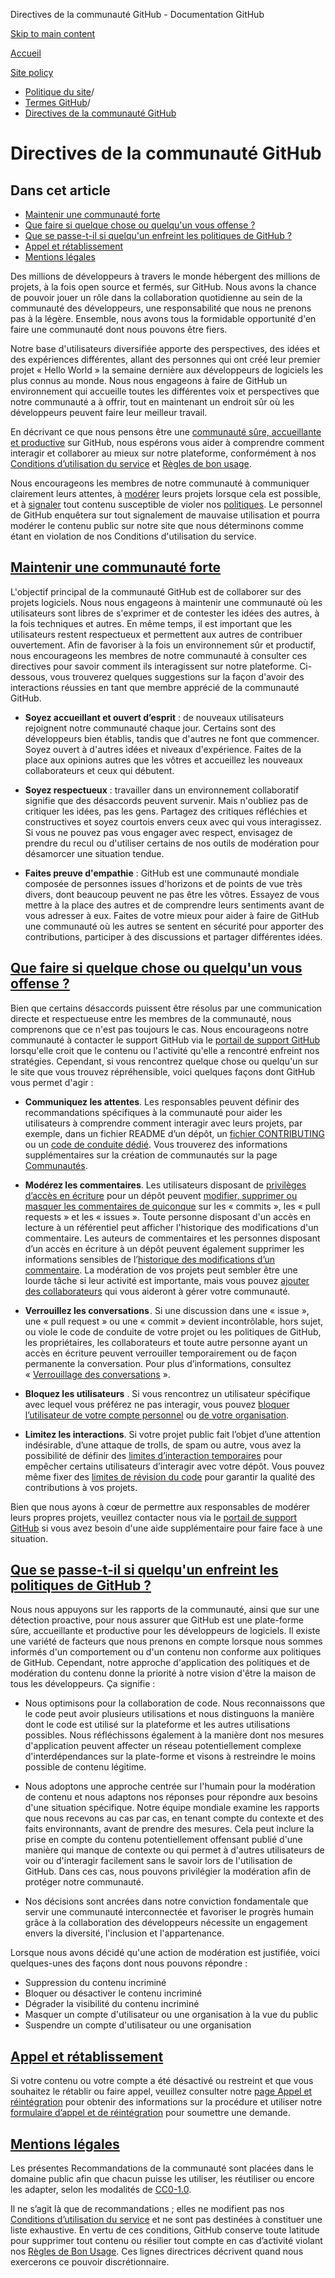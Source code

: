 Directives de la communauté GitHub - Documentation GitHub

[Skip to main content](#main-content)

[Accueil](/fr)

[Site policy](/fr/site-policy)

* [Politique du site](/fr/site-policy)/
* [Termes GitHub](/fr/site-policy/github-terms)/
* [Directives de la communauté GitHub](/fr/site-policy/github-terms/github-community-guidelines)

Directives de la communauté GitHub
==========

Dans cet article
----------

* [Maintenir une communauté forte](#maintaining-a-strong-community)
* [Que faire si quelque chose ou quelqu'un vous offense ?](#que-faire-si-quelque-chose-ou-quelquun-vous-offense)
* [Que se passe-t-il si quelqu'un enfreint les politiques de GitHub ?](#que-se-passe-t-il-si-quelquun-enfreint-les-politiques-de-github)
* [Appel et rétablissement](#appeal-and-reinstatement)
* [Mentions légales](#legal-notices)

Des millions de développeurs à travers le monde hébergent des millions de projets, à la fois open source et fermés, sur GitHub. Nous avons la chance de pouvoir jouer un rôle dans la collaboration quotidienne au sein de la communauté des développeurs, une responsabilité que nous ne prenons pas à la légère. Ensemble, nous avons tous la formidable opportunité d'en faire une communauté dont nous pouvons être fiers.

Notre base d'utilisateurs diversifiée apporte des perspectives, des idées et des expériences différentes, allant des personnes qui ont créé leur premier projet « Hello World » la semaine dernière aux développeurs de logiciels les plus connus au monde. Nous nous engageons à faire de GitHub un environnement qui accueille toutes les différentes voix et perspectives que notre communauté a à offrir, tout en maintenant un endroit sûr où les développeurs peuvent faire leur meilleur travail.

En décrivant ce que nous pensons être une [communauté sûre, accueillante et productive](https://opensource.guide/building-community/) sur GitHub, nous espérons vous aider à comprendre comment interagir et collaborer au mieux sur notre plateforme, conformément à nos [Conditions d’utilisation du service](/fr/site-policy/github-terms/github-terms-of-service) et [Règles de bon usage](/fr/site-policy/acceptable-use-policies/github-acceptable-use-policies).

Nous encourageons les membres de notre communauté à communiquer clairement leurs attentes, à [modérer](#what-if-something-or-someone-offends-you) leurs projets lorsque cela est possible, et à [signaler](https://github.com/contact/report-abuse) tout contenu susceptible de violer nos [politiques](/fr/site-policy/github-terms/github-terms-of-service). Le personnel de GitHub enquêtera sur tout signalement de mauvaise utilisation et pourra modérer le contenu public sur notre site que nous déterminons comme étant en violation de nos Conditions d'utilisation du service.

[Maintenir une communauté forte](#maintaining-a-strong-community)
----------

L'objectif principal de la communauté GitHub est de collaborer sur des projets logiciels. Nous nous engageons à maintenir une communauté où les utilisateurs sont libres de s'exprimer et de contester les idées des autres, à la fois techniques et autres. En même temps, il est important que les utilisateurs restent respectueux et permettent aux autres de contribuer ouvertement. Afin de favoriser à la fois un environnement sûr et productif, nous encourageons les membres de notre communauté à consulter ces directives pour savoir comment ils interagissent sur notre plateforme. Ci-dessous, vous trouverez quelques suggestions sur la façon d'avoir des interactions réussies en tant que membre apprécié de la communauté GitHub.

* **Soyez accueillant et ouvert d’esprit** : de nouveaux utilisateurs rejoignent notre communauté chaque jour. Certains sont des développeurs bien établis, tandis que d'autres ne font que commencer. Soyez ouvert à d'autres idées et niveaux d'expérience. Faites de la place aux opinions autres que les vôtres et accueillez les nouveaux collaborateurs et ceux qui débutent.

* **Soyez respectueux** : travailler dans un environnement collaboratif signifie que des désaccords peuvent survenir. Mais n'oubliez pas de critiquer les idées, pas les gens. Partagez des critiques réfléchies et constructives et soyez courtois envers ceux avec qui vous interagissez. Si vous ne pouvez pas vous engager avec respect, envisagez de prendre du recul ou d'utiliser certains de nos outils de modération pour désamorcer une situation tendue.

* **Faites preuve d'empathie** : GitHub est une communauté mondiale composée de personnes issues d'horizons et de points de vue très divers, dont beaucoup peuvent ne pas être les vôtres. Essayez de vous mettre à la place des autres et de comprendre leurs sentiments avant de vous adresser à eux. Faites de votre mieux pour aider à faire de GitHub une communauté où les autres se sentent en sécurité pour apporter des contributions, participer à des discussions et partager différentes idées.

[Que faire si quelque chose ou quelqu'un vous offense ?](#que-faire-si-quelque-chose-ou-quelquun-vous-offense)
----------

Bien que certains désaccords puissent être résolus par une communication directe et respectueuse entre les membres de la communauté, nous comprenons que ce n'est pas toujours le cas. Nous encourageons notre communauté à contacter le support GitHub via le [portail de support GitHub](https://support.github.com/) lorsqu'elle croit que le contenu ou l'activité qu'elle a rencontré enfreint nos stratégies. Cependant, si vous rencontrez quelque chose ou quelqu'un sur le site que vous trouvez répréhensible, voici quelques façons dont GitHub vous permet d'agir :

* **Communiquez les attentes**. Les responsables peuvent définir des recommandations spécifiques à la communauté pour aider les utilisateurs à comprendre comment interagir avec leurs projets, par exemple, dans un fichier README d’un dépôt, un [fichier CONTRIBUTING](/fr/communities/setting-up-your-project-for-healthy-contributions/setting-guidelines-for-repository-contributors) ou un [code de conduite dédié](/fr/communities/setting-up-your-project-for-healthy-contributions/adding-a-code-of-conduct-to-your-project). Vous trouverez des informations supplémentaires sur la création de communautés sur la page [Communautés](/fr/communities).

* **Modérez les commentaires**. Les utilisateurs disposant de [privilèges d’accès en écriture](/fr/organizations/managing-user-access-to-your-organizations-repositories/repository-roles-for-an-organization) pour un dépôt peuvent [modifier, supprimer ou masquer les commentaires de quiconque](/fr/communities/moderating-comments-and-conversations/managing-disruptive-comments) sur les « commits », les « pull requests » et les « issues ». Toute personne disposant d'un accès en lecture à un référentiel peut afficher l'historique des modifications d'un commentaire. Les auteurs de commentaires et les personnes disposant d’un accès en écriture à un dépôt peuvent également supprimer les informations sensibles de l’[historique des modifications d’un commentaire](/fr/communities/moderating-comments-and-conversations/tracking-changes-in-a-comment). La modération de vos projets peut sembler être une lourde tâche si leur activité est importante, mais vous pouvez [ajouter des collaborateurs](/fr/account-and-profile/setting-up-and-managing-your-personal-account-on-github/managing-personal-account-settings/permission-levels-for-a-personal-account-repository#collaborator-access-for-a-repository-owned-by-a-personal-account) qui vous aideront à gérer votre communauté.

* **Verrouillez les conversations** . Si une discussion dans une « issue », une « pull request » ou une « commit » devient incontrôlable, hors sujet, ou viole le code de conduite de votre projet ou les politiques de GitHub, les propriétaires, les collaborateurs et toute autre personne ayant un accès en écriture peuvent verrouiller temporairement ou de façon permanente la conversation. Pour plus d’informations, consultez « [Verrouillage des conversations](/fr/communities/moderating-comments-and-conversations/locking-conversations) ».

* **Bloquez les utilisateurs** . Si vous rencontrez un utilisateur spécifique avec lequel vous préférez ne pas interagir, vous pouvez [bloquer l’utilisateur de votre compte personnel](/fr/communities/maintaining-your-safety-on-github/blocking-a-user-from-your-personal-account) ou [de votre organisation](/fr/communities/maintaining-your-safety-on-github/blocking-a-user-from-your-organization).

* **Limitez les interactions**. Si votre projet public fait l’objet d’une attention indésirable, d’une attaque de trolls, de spam ou autre, vous avez la possibilité de définir des [limites d’interaction temporaires](/fr/communities/moderating-comments-and-conversations/limiting-interactions-in-your-repository) pour empêcher certains utilisateurs d’interagir avec votre dépôt. Vous pouvez même fixer des [limites de révision du code](https://github.blog/2021-11-01-github-keeps-getting-better-for-open-source-maintainers/#preventing-drive-by-pull-request-approvals-and-requested-changes) pour garantir la qualité des contributions à vos projets.

Bien que nous ayons à cœur de permettre aux responsables de modérer leurs propres projets, veuillez contacter nous via le [portail de support GitHub](https://support.github.com) si vous avez besoin d'une aide supplémentaire pour faire face à une situation.

[Que se passe-t-il si quelqu'un enfreint les politiques de GitHub ?](#que-se-passe-t-il-si-quelquun-enfreint-les-politiques-de-github)
----------

Nous nous appuyons sur les rapports de la communauté, ainsi que sur une détection proactive, pour nous assurer que GitHub est une plate-forme sûre, accueillante et productive pour les développeurs de logiciels. Il existe une variété de facteurs que nous prenons en compte lorsque nous sommes informés d'un comportement ou d'un contenu non conforme aux politiques de GitHub. Cependant, notre approche d'application des politiques et de modération du contenu donne la priorité à notre vision d'être la maison de tous les développeurs. Ça signifie :

* Nous optimisons pour la collaboration de code. Nous reconnaissons que le code peut avoir plusieurs utilisations et nous distinguons la manière dont le code est utilisé sur la plateforme et les autres utilisations possibles. Nous réfléchissons également à la manière dont nos mesures d'application peuvent affecter un réseau potentiellement complexe d'interdépendances sur la plate-forme et visons à restreindre le moins possible de contenu légitime.

* Nous adoptons une approche centrée sur l'humain pour la modération de contenu et nous adaptons nos réponses pour répondre aux besoins d'une situation spécifique. Notre équipe mondiale examine les rapports que nous recevons au cas par cas, en tenant compte du contexte et des faits environnants, avant de prendre des mesures. Cela peut inclure la prise en compte du contenu potentiellement offensant publié d'une manière qui manque de contexte ou qui permet à d'autres utilisateurs de voir ou d'interagir facilement sans le savoir lors de l'utilisation de GitHub. Dans ces cas, nous pouvons privilégier la modération afin de protéger notre communauté.

* Nos décisions sont ancrées dans notre conviction fondamentale que servir une communauté interconnectée et favoriser le progrès humain grâce à la collaboration des développeurs nécessite un engagement envers la diversité, l'inclusion et l'appartenance.

Lorsque nous avons décidé qu'une action de modération est justifiée, voici quelques-unes des façons dont nous pouvons répondre :

* Suppression du contenu incriminé
* Bloquer ou désactiver le contenu incriminé
* Dégrader la visibilité du contenu incriminé
* Masquer un compte d'utilisateur ou une organisation à la vue du public
* Suspendre un compte d'utilisateur ou une organisation

[Appel et rétablissement](#appeal-and-reinstatement)
----------

Si votre contenu ou votre compte a été désactivé ou restreint et que vous souhaitez le rétablir ou faire appel, veuillez consulter notre [page Appel et réintégration](/fr/site-policy/acceptable-use-policies/github-appeal-and-reinstatement) pour obtenir des informations sur la procédure et utiliser notre [formulaire d’appel et de réintégration](https://support.github.com/contact/reinstatement) pour soumettre une demande.

[Mentions légales](#legal-notices)
----------

Les présentes Recommandations de la communauté sont placées dans le domaine public afin que chacun puisse les utiliser, les réutiliser ou encore les adapter, selon les modalités de [CC0-1.0](https://creativecommons.org/publicdomain/zero/1.0/).

Il ne s’agit là que de recommandations ; elles ne modifient pas nos [Conditions d’utilisation du service](/fr/site-policy/github-terms/github-terms-of-service) et ne sont pas destinées à constituer une liste exhaustive. En vertu de ces conditions, GitHub conserve toute latitude pour supprimer tout contenu ou résilier tout compte en cas d’activité violant nos [Règles de Bon Usage](/fr/site-policy/acceptable-use-policies/github-acceptable-use-policies). Ces lignes directrices décrivent quand nous exercerons ce pouvoir discrétionnaire.
